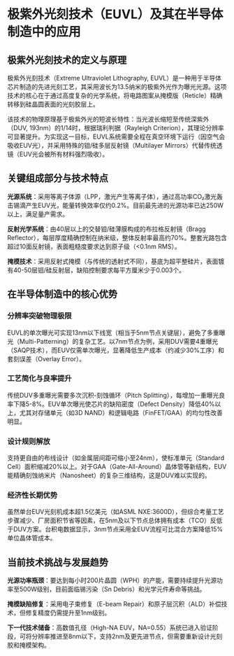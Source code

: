 # 极紫外光刻技术（EUVL）及其在半导体制造中的应用

## 极紫外光刻技术的定义与原理

极紫外光刻技术（Extreme Ultraviolet Lithography, EUVL）是一种用于半导体芯片制造的先进光刻工艺，其采用波长为13.5纳米的极紫外光作为曝光光源。这项技术的核心在于通过高度复杂的光学系统，将电路图案从掩模版（Reticle）精确转移到硅晶圆表面的光刻胶层上。

该技术的物理原理基于极紫外光的短波长特性：当光波长缩短至传统深紫外（DUV, 193nm）的1/14时，根据瑞利判据（Rayleigh Criterion），其理论分辨率可显著提升。为实现这一目标，EUVL系统需要全程在真空环境下运行（因空气会吸收EUV光），并采用特殊的钼/硅多层反射镜（Multilayer Mirrors）代替传统透镜（EUV光会被所有材料强烈吸收）。

## 关键组成部分与技术特点

**光源系统**：采用等离子体源（LPP，激光产生等离子体），通过高功率CO₂激光轰击锡滴产生EUV光，能量转换效率仅约0.2%。目前最先进的光源功率已达250W以上，满足量产需求。

**反射光学系统**：由40层以上的交替钼/硅薄膜构成的布拉格反射镜（Bragg Reflector），每层厚度精确控制在纳米级，整体反射率最高约70%。整套光路包含超过10面反射镜，表面粗糙度要求达到原子级（<0.1nm RMS）。

**掩模技术**：采用反射式掩模（与传统的透射式不同），基底为超平整硅片，表面镀有40-50层钼/硅反射层，缺陷控制要求每平方厘米少于0.003个。

## 在半导体制造中的核心优势

### 分辨率突破物理极限

EUVL的单次曝光可实现13nm以下线宽（相当于5nm节点关键层），避免了多重曝光（Multi-Patterning）的复杂工艺。以7nm节点为例，采用DUV需要4重曝光（SAQP技术），而EUV仅需单次曝光，显著降低生产成本（约减少30%工序）和套刻误差（Overlay Error）。

### 工艺简化与良率提升

传统DUV多重曝光需要多次沉积-刻蚀循环（Pitch Splitting），每增加一重曝光良率下降5-8%。EUV单次曝光使芯片的缺陷密度（Defect Density）降低40%以上，尤其对存储单元（如3D NAND）和逻辑电路（FinFET/GAA）的均匀性改善明显。

### 设计规则解放

支持更自由的布线设计（如金属层间距可缩小至24nm），使标准单元（Standard Cell）面积缩减20%以上。对于GAA（Gate-All-Around）晶体管等新结构，EUV能精确刻蚀纳米片（Nanosheet）的复杂三维结构，这是DUV难以实现的。

### 经济性长期优势

虽然单台EUV光刻机成本超1.5亿美元（如ASML NXE:3600D），但综合考量工艺步骤减少、厂房面积节省等因素，在5nm及以下节点总体拥有成本（TCO）反低于DUV方案。台积电数据显示，3nm节点采用全EUV流程可比混合方案降低15%单位晶体管成本。

## 当前技术挑战与发展趋势

**光源功率瓶颈**：要达到每小时200片晶圆（WPH）的产能，需要持续提升光源功率至500W级别，目前面临锡污染（Sn Debris）和光学元件寿命等挑战。

**掩模缺陷修复**：采用电子束修复（E-beam Repair）和原子层沉积（ALD）补偿技术，但修复精度仍需提升至1nm级别。

**下一代技术储备**：高数值孔径（High-NA EUV，NA=0.55）系统已进入验证阶段，可将分辨率推进至8nm以下，支持2nm及更先进节点，但需要重新设计光刻胶和掩模架构。